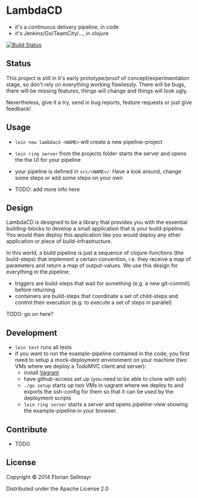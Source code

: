 # LambdaCD

* it's a continuous delivery pipeline, in code
* it's Jenkins/Go/TeamCity/..., in clojure

[![Build Status](https://travis-ci.org/flosell/lambdacd.svg)](https://travis-ci.org/flosell/lambdacd)

## Status

This project is still in it's early prototype/proof of concept/experimentation stage, so don't rely on everything working flawlessly. There will be bugs, there will be missing features, things will change and things will look ugly.

Nevertheless, give it a try, send in bug reports, feature requests or just give feedback!

## Usage

* `lein new lambdacd <NAME>` will create a new pipeline-project 
* `lein ring server` from the projects folder starts the server and opens the the UI for your pipeline
* your pipeline is defined in `src/<NAME>/`. Have a look around, change some steps or add some steps on your own

* TODO: add more info here

## Design

LambdaCD is designed to be a library that provides you with the essential building-blocks to develop a small application that is your build-pipeline. You would then deploy this application like you would deploy any other application or piece of build-infrastructure.

In this world, a build pipeline is just a sequence of clojure-functions (the build-steps) that implement a certain convention, i.e. they receive a map of parameters and return a map of output-values. We use this design for everything in the pipeline:
* triggers are build-steps that wait for something (e.g. a new git-commit) before returning
* containers are build-steps that coordinate a set of child-steps and control their execution (e.g. to execute a set of steps in parallel)

TODO: go on here?


## Development

* `lein test` runs all tests
* if you want to run the example-pipeline contained in the code, you first need to setup a mock-deployment environment on your machine (two VMs where we deploy a TodoMVC client and server):
  * install [Vagrant](http://www.vagrantup.com/downloads.html)
  * have github-access set up (you need to be able to clone with ssh)
  * `./go setup` starts up two VMs in vagrant where we deploy to and exports the ssh-config for them so that it can be used by the deployment scripts
  * `lein ring server` starts a server and opens pipeline-view showing the example-pipeline in your browser.


## Contribute

* TODO

## License

Copyright © 2014 Florian Sellmayr

Distributed under the Apache License 2.0
